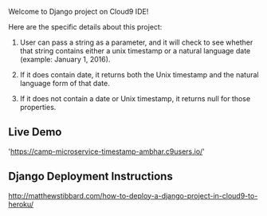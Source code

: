 
Welcome to  Django project on Cloud9 IDE!

Here are the specific details about this project:

1) User can pass a string as a parameter, and it will check to see whether that string contains either a unix timestamp or a natural language date (example: January 1, 2016).

2) If it does contain date, it returns both the Unix timestamp and the natural language form of that date.

3) If it does not contain a date or Unix timestamp, it returns null for those properties.


## Live Demo
'https://camp-microservice-timestamp-ambhar.c9users.io/'

## Django Deployment Instructions

http://matthewstibbard.com/how-to-deploy-a-django-project-in-cloud9-to-heroku/

